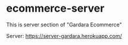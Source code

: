 # ecommerce-server

This is server section of "Gardara Ecommerce"

Server: https://server-gardara.herokuapp.com/
